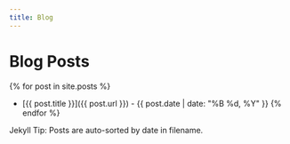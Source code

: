 ```yaml
---
title: Blog
---
```

# Blog Posts

{% for post in site.posts %}
- [{{ post.title }}]({{ post.url }}) - {{ post.date | date: "%B %d, %Y" }}
{% endfor %}

Jekyll Tip: Posts are auto-sorted by date in filename.